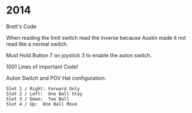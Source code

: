 2014
====

Brett's Code

When reading the limit switch read the inverse because Austin made it not read like a normal switch.

Must Hold Button 7 on joystick 3 to enable the auton switch.

1001 Lines of important Code!

Auton Switch and POV Hat configuration:

    Slot 1 / Right: Forward Only
    Slot 2 / Left:  One Ball Stay
    Slot 3 / Down:  Two Ball
    Slot 4 / Up:  One Ball Move
